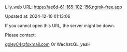 Lily_web URL: https://ae6d-61-165-102-156.ngrok-free.app

Updated at: 2024-12-10 01:13:06

If you cannot open this URL, the server might be down.

Please contact: 

goley04@foxmail.com Or Wechat:GL_yeaH